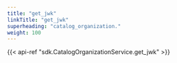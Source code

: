 ```yaml
---
title: "get_jwk"
linkTitle: "get_jwk"
superheading: "catalog_organization."
weight: 100
---
```


{{< api-ref "sdk.CatalogOrganizationService.get_jwk" >}}
